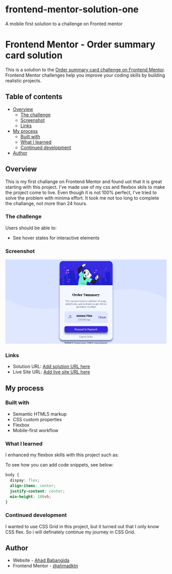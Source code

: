 # frontend-mentor-solution-one
A mobile first solution to a challenge on Fronted mentor
# Frontend Mentor - Order summary card solution

This is a solution to the [Order summary card challenge on Frontend Mentor](https://www.frontendmentor.io/challenges/order-summary-component-QlPmajDUj). Frontend Mentor challenges help you improve your coding skills by building realistic projects. 

## Table of contents

- [Overview](#overview)
  - [The challenge](#the-challenge)
  - [Screenshot](#screenshot)
  - [Links](#links)
- [My process](#my-process)
  - [Built with](#built-with)
  - [What I learned](#what-i-learned)
  - [Continued development](#continued-development)
- [Author](#author)

## Overview
This is my first challange on Frontend Mentor and found uot that it is great starting with this project. I've made use of my css and flexbox skils to make the project come to live. Even though it is not 100% perfect, I've tried to solve the problem with minima effort. It took me not too long to complete the challange, not more than 24 hours.

### The challenge

Users should be able to:

- See hover states for interactive elements

### Screenshot

![](./screenshot.jpg)

### Links

- Solution URL: [Add solution URL here](https://your-solution-url.com)
- Live Site URL: [Add live site URL here](https://your-live-site-url.com)

## My process

### Built with

- Semantic HTML5 markup
- CSS custom properties
- Flexbox
- Mobile-first workflow

### What I learned

I enhanced my flexbox skills with this project such as:

To see how you can add code snippets, see below:

```css
body {
  dispay: flex;
  align-items: center;
  justify-content: center;
  min-height: 100vh;
}
```

### Continued development

I wanted to use CSS Grid in this project, but it turned out that I only know CSS flex. So i will definately continue my journey in CSS Grid.

## Author

- Website - [Ahad Babangida](https://ahmatech.atwebpages.com)
- Frontend Mentor - [@ahmadktn](https://www.frontendmentor.io/profile/ahmadktn)


